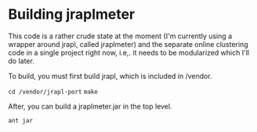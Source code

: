 # Building jraplmeter

This code is a rather crude state at the moment (I'm currently using a wrapper around jrapl, called jraplmeter) and the separate online clustering code in a single project right now, i.e,. it needs to be modularized which I'll do later.

To build, you must first build jrapl, which is included in /vendor.

```cd /vendor/jrapl-port```
```make```

After, you can build a jraplmeter.jar in the top level.

```ant jar```

